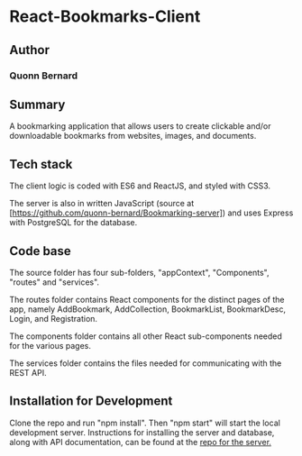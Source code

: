 # React-Bookmarks-Client

## Author

### Quonn Bernard


## Summary

A bookmarking application that allows users to create clickable and/or downloadable bookmarks from websites, images, and documents. 

## Tech stack

The client logic is coded with ES6 and ReactJS, and styled with CSS3.

The server is also in written JavaScript (source at [https://github.com/quonn-bernard/Bookmarking-server]) and uses Express with PostgreSQL for the database.


## Code base

The source folder has four sub-folders, "appContext", "Components", "routes" and "services". 

The routes folder contains React components for the distinct pages of the app, namely AddBookmark, AddCollection, BookmarkList, BookmarkDesc, Login, and Registration.

The components folder contains all other React sub-components needed for the various pages.

The services folder contains the files needed for communicating with the REST API.

## Installation for Development

Clone the repo and run "npm install". Then "npm start" will start the local development server. Instructions for installing the server and database, along with API documentation, can be found at the [repo for the server.](https://github.com/quonn-bernard/Bookmarks-server)

